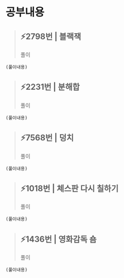 # 공부내용 



> ⚡2798번 | 블랙잭
> ------------
>  풀이
```
(풀이내용)
```
> ⚡2231번 | 분해합
> ------------
>  풀이
```
(풀이내용)
```
> ⚡7568번 | 덩치
> ------------
>  풀이
```
(풀이내용)
```
> ⚡1018번 | 체스판 다시 칠하기
> ------------
>  풀이
```
(풀이내용)
```
> ⚡1436번 | 영화감독 숌
> ------------
>  풀이
```
(풀이내용)
```
